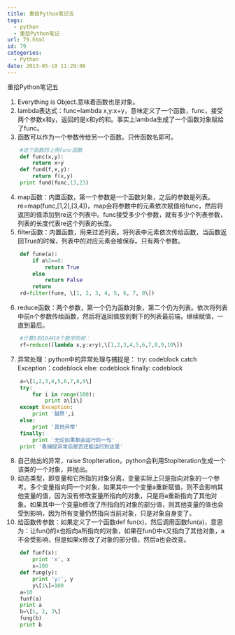 ```yaml
---
title: 重拾Python笔记五
tags:
  - python
  - 重拾Python笔记
url: 79.html
id: 79
categories:
  - Python
date: 2013-05-10 11:29:08
---
```


重拾Python笔记五
<!-- more -->

1.  Everything is Object.意味着函数也是对象。
2.  lambda表达式：func=lambda x,y:x+y，意味定义了一个函数，func，接受两个参数x和y，返回的是x和y的和。事实上lambda生成了一个函数对象赋给了func。
3.  函数可以作为一个参数传给另一个函数。只传函数名即可。
```python
    #这个函数同上例func函数
    def func(x,y):
        return x+y
    def fund(f,x,y):
        return f(x,y)
    print fund(func,13,23)
```
4.  map函数：内置函数，第一个参数是一个函数对象，之后的参数是列表。re=map(func,\[1,2\],\[3,4\])，map会将参数中的元素依次赋值给func，然后将返回的值添加到re这个列表中。func接受多少个参数，就有多少个列表参数，列表的长度代表re这个列表的长度。
5.  filter函数：内置函数，用来过滤列表。将列表中元素依次传给函数，当函数返回True的时候，列表中的对应元素会被保存。只有两个参数。
```python
    def fune(a):
        if a%2==0:
            return True
        else
            return False
        return
    rd=filter(fune, \[1, 2, 3, 4, 5, 6, 7, 8\])
```
6.  reduce函数：两个参数，第一个仍为函数对象，第二个仍为列表。依次将列表中前n个参数传给函数，然后将返回值放到剩下的列表最前端，继续赋值，一直到最后。
```python
    #计算1到10共10个数字的和：
    rf=reduce((lambda x,y:x+y),\[1,2,3,4,5,6,7,8,9,10\])
```
7.  异常处理：python中的异常处理与捕捉是： try: codeblock catch Exception：codeblock else: codeblock finally: codeblock
```python
    a=\[1,2,3,4,5,6,7,8,9\]
    try:
        for i in range(100):
            print a\[i\]
    except Exception:
        print '越界',i
    else:
        print '其他异常'
    finally:
        print '无论如果都会运行的一句'
    print '看捕捉异常后是否还能运行到这里'
```
8.  自己抛出的异常，raise StopIteration，python会利用StopIteration生成一个该类的一个对象，并抛出。
9.  动态类型，即变量和它所指的对象分离，变量实际上只是指向对象的一个参考。多个变量指向同一个对象，如果其中一个变量a重新赋值，则不会影响其他变量的值，因为没有修改变量所指向的对象，只是将a重新指向了其他对象。如果其中一个变量b修改了所指向的对象的部分值，则其他变量的值也会受到影响，因为所有变量仍然指向当前对象，只是对象自身变了。
10.  给函数传参数：如果定义了一个函数def fun(x)，然后调用函数fun(a)，意思为：让fun()的x也指向a所指向的对象，如果在fun()中x又指向了其他对象，a不会受影响，但是如果x修改了对象的部分值，然后a也会改变。
```python
    def funf(x):
        print 'x', x
        x=100
    def fung(y):
        print 'y:', y
        y\[1\]=100
    a=10
    funf(a)
    print a
    b=\[1, 2, 3\]
    fung(b)
    print b
```